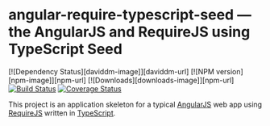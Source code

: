 # angular-require-typescript-seed — the AngularJS and RequireJS using TypeScript Seed

[![Dependency Status][daviddm-image]][daviddm-url] [![NPM version][npm-image]][npm-url] [![Downloads][downloads-image]][npm-url] [![Build Status](https://travis-ci.org/gregoranders/arts.svg?branch=master)](https://travis-ci.org/gregoranders/arts) [![Coverage Status](https://coveralls.io/repos/gregoranders/arts/badge.svg)](https://coveralls.io/r/gregoranders/arts)

This project is an application skeleton for a typical [AngularJS](http://angularjs.org/) web app
using [RequireJS](http://requirejs.org/) written in [TypeScript](http://www.typescriptlang.org/).